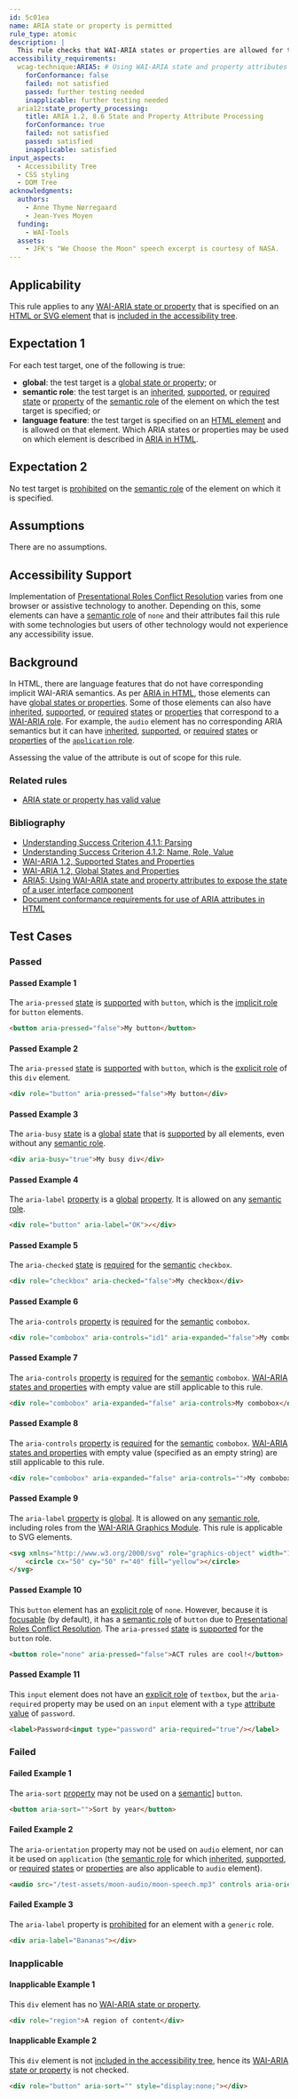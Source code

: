 ```yaml
---
id: 5c01ea
name: ARIA state or property is permitted
rule_type: atomic
description: |
  This rule checks that WAI-ARIA states or properties are allowed for the element they are specified on.
accessibility_requirements:
  wcag-technique:ARIA5: # Using WAI-ARIA state and property attributes to expose the state of a user interface component
    forConformance: false
    failed: not satisfied
    passed: further testing needed
    inapplicable: further testing needed
  aria12:state_property_processing:
    title: ARIA 1.2, 8.6 State and Property Attribute Processing
    forConformance: true
    failed: not satisfied
    passed: satisfied
    inapplicable: satisfied
input_aspects:
  - Accessibility Tree
  - CSS styling
  - DOM Tree
acknowledgments:
  authors:
    - Anne Thyme Nørregaard
    - Jean-Yves Moyen
  funding:
    - WAI-Tools
  assets:
    - JFK's "We Choose the Moon" speech excerpt is courtesy of NASA.
---
```


## Applicability

This rule applies to any [WAI-ARIA state or property][] that is specified on an [HTML or SVG element][namespaced element] that is [included in the accessibility tree][].

## Expectation 1

For each test target, one of the following is true:

- **global**: the test target is a [global state or property][global]; or
- **semantic role**: the test target is an [inherited][], [supported][], or [required][] [state][] or [property][] of the [semantic role][] of the element on which the test target is specified; or
- **language feature**: the test target is specified on an [HTML element][namespaced element] and is allowed on that element. Which ARIA states or properties may be used on which element is described in [ARIA in HTML](https://w3c.github.io/html-aria/).

## Expectation 2

No test target is [prohibited][] on the [semantic role][] of the element on which it is specified.

## Assumptions

There are no assumptions.

## Accessibility Support

Implementation of [Presentational Roles Conflict Resolution][] varies from one browser or assistive technology to another. Depending on this, some elements can have a [semantic role][] of `none` and their attributes fail this rule with some technologies but users of other technology would not experience any accessibility issue.

## Background

In HTML, there are language features that do not have corresponding implicit WAI-ARIA semantics. As per [ARIA in HTML](https://www.w3.org/TR/html-aria/), those elements can have [global states or properties][global]. Some of those elements can also have [inherited][], [supported][], or [required][] [states][state] or [properties][property] that correspond to a [WAI-ARIA role](https://www.w3.org/TR/wai-aria-1.2/#introroles). For example, the `audio` element has no corresponding ARIA semantics but it can have [inherited][], [supported][], or [required][] [states][state] or [properties][property] of the [`application` role](https://www.w3.org/TR/wai-aria-1.2/#application).

Assessing the value of the attribute is out of scope for this rule.

### Related rules

- [ARIA state or property has valid value](https://act-rules.github.io/rules/6a7281)

### Bibliography

- [Understanding Success Criterion 4.1.1: Parsing](https://www.w3.org/WAI/WCAG21/Understanding/parsing.html)
- [Understanding Success Criterion 4.1.2: Name, Role, Value](https://www.w3.org/WAI/WCAG21/Understanding/name-role-value.html)
- [WAI-ARIA 1.2, Supported States and Properties](https://www.w3.org/TR/wai-aria-1.2/#states_and_properties)
- [WAI-ARIA 1.2, Global States and Properties](https://www.w3.org/TR/wai-aria-1.2/#global_states)
- [ARIA5: Using WAI-ARIA state and property attributes to expose the state of a user interface component](https://www.w3.org/WAI/WCAG21/Techniques/aria/ARIA5)
- [Document conformance requirements for use of ARIA attributes in HTML](https://www.w3.org/TR/html-aria/#docconformance)

## Test Cases

### Passed

#### Passed Example 1

The `aria-pressed` [state][] is [supported][] with `button`, which is the [implicit role][] for `button` elements.

```html
<button aria-pressed="false">My button</button>
```

#### Passed Example 2

The `aria-pressed` [state][] is [supported][] with `button`, which is the [explicit role][] of this `div` element.

```html
<div role="button" aria-pressed="false">My button</div>
```

#### Passed Example 3

The `aria-busy` [state][] is a [global][] [state][] that is [supported][] by all elements, even without any [semantic role][].

```html
<div aria-busy="true">My busy div</div>
```

#### Passed Example 4

The `aria-label` [property][] is a [global][] [property][]. It is allowed on any [semantic role][].

```html
<div role="button" aria-label="OK">✓</div>
```

#### Passed Example 5

The `aria-checked` [state][] is [required][] for the [semantic][semantic role] `checkbox`.

```html
<div role="checkbox" aria-checked="false">My checkbox</div>
```

#### Passed Example 6

The `aria-controls` [property][] is [required][] for the [semantic][semantic role] `combobox`.

```html
<div role="combobox" aria-controls="id1" aria-expanded="false">My combobox</div>
```

#### Passed Example 7

The `aria-controls` [property][] is [required][] for the [semantic][semantic role] `combobox`. [WAI-ARIA states and properties][wai-aria state or property] with empty value are still applicable to this rule.

```html
<div role="combobox" aria-expanded="false" aria-controls>My combobox</div>
```

#### Passed Example 8

The `aria-controls` [property][] is [required][] for the [semantic][semantic role] `combobox`. [WAI-ARIA states and properties][wai-aria state or property] with empty value (specified as an empty string) are still applicable to this rule.

```html
<div role="combobox" aria-expanded="false" aria-controls="">My combobox</div>
```

#### Passed Example 9

The `aria-label` [property][] is [global][]. It is allowed on any [semantic role][], including roles from the [WAI-ARIA Graphics Module](https://www.w3.org/TR/graphics-aria-1.0). This rule is applicable to SVG elements.

```html
<svg xmlns="http://www.w3.org/2000/svg" role="graphics-object" width="100" height="100" aria-label="yellow circle">
	<circle cx="50" cy="50" r="40" fill="yellow"></circle>
</svg>
```

#### Passed Example 10

This `button` element has an [explicit role][] of `none`. However, because it is [focusable][] (by default), it has a [semantic role][] of `button` due to [Presentational Roles Conflict Resolution][]. The `aria-pressed` [state][] is [supported][] for the `button` role.

```html
<button role="none" aria-pressed="false">ACT rules are cool!</button>
```

#### Passed Example 11

This `input` element does not have an [explicit role][] of `textbox`, but the `aria-required` property may be used on an `input` element with a `type` [attribute value][] of `password`.

```html
<label>Password<input type="password" aria-required="true"/></label>
```

### Failed

#### Failed Example 1

The `aria-sort` [property][] may not be used on a [semantic][semantic role]]  `button`.

```html
<button aria-sort="">Sort by year</button>
```

#### Failed Example 2

The `aria-orientation` property may not be used on `audio` element, nor can it be used on `application` (the [semantic role][] for which [inherited][], [supported][], or [required][] [states][state] or [properties][property] are also applicable to `audio` element).

```html
<audio src="/test-assets/moon-audio/moon-speech.mp3" controls aria-orientation="horizontal"></audio>
```

#### Failed Example 3

The `aria-label` property is [prohibited][] for an element with a `generic` role.

```html
<div aria-label="Bananas"></div>
```

### Inapplicable

#### Inapplicable Example 1

This `div` element has no [WAI-ARIA state or property][].

```html
<div role="region">A region of content</div>
```

#### Inapplicable Example 2

This `div` element is not [included in the accessibility tree][], hence its [WAI-ARIA state or property][] is not checked.

```html
<div role="button" aria-sort="" style="display:none;"></div>
```

[attribute value]: #attribute-value 'Definition of attribute value'
[explicit role]: #explicit-role 'Definition of Explicit Role'
[focusable]: #focusable 'Definition of focusable'
[global]: https://www.w3.org/TR/wai-aria-1.2/#global_states 'Definition of Global ARIA States and Properties'
[implicit role]: #implicit-role 'Definition of Implicit Role'
[included in the accessibility tree]: #included-in-the-accessibility-tree 'Definition of Included in the Accessibility Tree'
[inherited]: https://www.w3.org/TR/wai-aria-1.2/#inheritedattributes 'Definition of Inherited ARIA States and Properties'
[presentational roles conflict resolution]: https://www.w3.org/TR/wai-aria-1.2/#conflict_resolution_presentation_none 'Presentational Roles Conflict Resolution'
[property]: https://www.w3.org/TR/wai-aria-1.2/#dfn-property 'Definition of ARIA Property'
[required]: https://www.w3.org/TR/wai-aria-1.2/#requiredState 'Definition of Required ARIA States and Properties'
[semantic role]: #semantic-role 'Definition of Semantic Role'
[state]: https://www.w3.org/TR/wai-aria-1.2/#dfn-state 'Definition of ARIA State'
[supported]: https://www.w3.org/TR/wai-aria-1.2/#supportedState 'Definition of Supported ARIA States and Properties'
[wai-aria state or property]: https://www.w3.org/TR/wai-aria-1.2/#state_prop_def 'Definition of ARIA States and Properties'
[namespaced element]: #namespaced-element
[prohibited]: https://www.w3.org/TR/wai-aria-1.2/#prohibitedattributes 'WAI-ARIA 1.2 Definition of Prohibited States and Properties'
